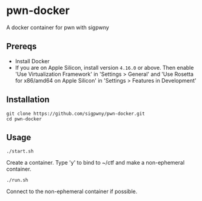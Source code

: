 # pwn-docker
A docker container for pwn with sigpwny

## Prereqs

+ Install Docker
+ If you are on Apple Silicon, install version `4.16.0` or above. Then enable 'Use Virtualization Framework' in 'Settings > General' and 'Use Rosetta for x86/amd64 on Apple Silicon' in 'Settings > Features in Development'
## Installation

```
git clone https://github.com/sigpwny/pwn-docker.git
cd pwn-docker
```

## Usage
```
./start.sh
```
Create a container. Type 'y' to bind to ~/ctf and make a non-ephemeral container.

```
./run.sh
```
Connect to the non-ephemeral container if possible.